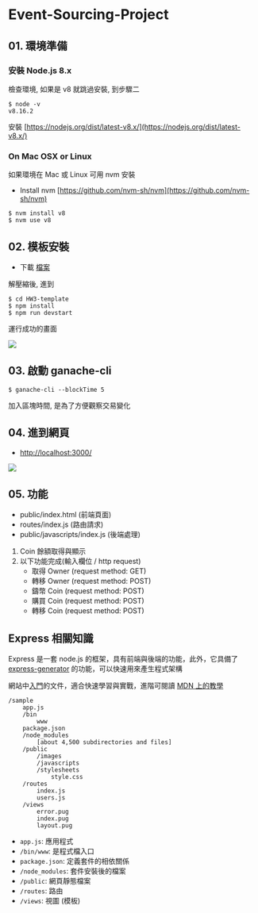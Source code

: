 # Event-Sourcing-Project

## 01. 環境準備

### 安裝 Node.js 8.x

檢查環境, 如果是 v8 就跳過安裝, 到步驟二

```
$ node -v
v8.16.2
```

安裝 [https://nodejs.org/dist/latest-v8.x/](https://nodejs.org/dist/latest-v8.x/)

### On Mac OSX or Linux 

如果環境在 Mac 或 Linux 可用 nvm 安裝

- Install nvm [https://github.com/nvm-sh/nvm](https://github.com/nvm-sh/nvm)

```
$ nvm install v8
$ nvm use v8
```

## 02. 模板安裝

- 下載 [檔案](https://drive.google.com/open?id=1akGmYM_4RbfAxbJX5_7Cpkj13U4-l84I)

解壓縮後, 進到

```
$ cd HW3-template
$ npm install
$ npm run devstart
```

運行成功的畫面

![](https://cl.ly/230dff6f971d/Image%2525202019-12-03%252520at%25252011.17.25%252520PM.png)

## 03. 啟動 ganache-cli

```
$ ganache-cli --blockTime 5
```

加入區塊時間, 是為了方便觀察交易變化

## 04. 進到網頁

- [http://localhost:3000/](http://localhost:3000/)


![](https://cl.ly/d49ab1f90e61/Image%2525202019-12-03%252520at%25252011.19.36%252520PM.png)

## 05. 功能

- public/index.html (前端頁面)
- routes/index.js (路由請求)
- public/javascripts/index.js (後端處理)


1. Coin 餘額取得與顯示
2. 以下功能完成(輸入欄位 / http request)
	- 取得 Owner  (request method: GET)
	- 轉移 Owner  (request method: POST)
	- 鑄幣 Coin   (request method: POST)
	- 購買 Coin   (request method: POST)
	- 轉移 Coin   (request method: POST)



## Express 相關知識

Express 是一套 node.js 的框架，具有前端與後端的功能，此外，它具備了 [express-generator](https://expressjs.com/zh-tw/starter/generator.html) 的功能，可以快速用來產生程式架構

網站中[入門](https://expressjs.com/zh-tw/starter/installing.html)的文件，適合快速學習與實戰，進階可閱讀 [MDN 上的教學](https://developer.mozilla.org/zh-TW/docs/Learn/Server-side/Express_Nodejs/skeleton_website)


```
/sample
    app.js
    /bin
        www
    package.json
    /node_modules
        [about 4,500 subdirectories and files]
    /public
        /images
        /javascripts
        /stylesheets
            style.css
    /routes
        index.js
        users.js
    /views
        error.pug
        index.pug
        layout.pug
```

- `app.js`: 應用程式
- `/bin/www`: 是程式檔入口
- `package.json`: 定義套件的相依關係
- `/node_modules`: 套件安裝後的檔案
- `/public`: 網頁靜態檔案
- `/routes`: 路由
- `/views`: 視圖 (模板)
